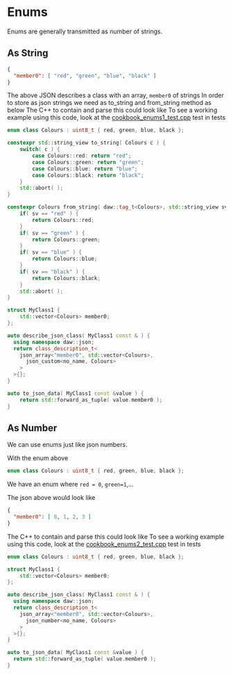 # Enums

Enums are generally transmitted as number of strings.

## As String 
```json
{
  "member0": [ "red", "green", "blue", "black" ]
}
```
The above JSON describes a class with an array, ```member0``` of strings
In order to store as json strings we need as to_string and from_string method as below
The C++ to contain and parse this could look like
To see a working example using this code, look at the [cookbook_enums1_test.cpp](../tests/cookbook_enums1_test.cpp) test in tests
```cpp
enum class Colours : uint8_t { red, green, blue, black };

constexpr std::string_view to_string( Colours c ) {
    switch( c ) {
        case Colours::red: return "red";
        case Colours::green: return "green";
        case Colours::blue: return "blue";
        case Colours::black: return "black";
    }
    std::abort( );
}

constexpr Colours from_string( daw::tag_t<Colours>, std::string_view sv ) {
    if( sv == "red" ) {
        return Colours::red;
    }
    if( sv == "green" ) {
        return Colours::green;
    }
    if( sv == "blue" ) {
        return Colours::blue;
    }
    if( sv == "black" ) {
        return Colours::black;
    }
    std::abort( );
}

struct MyClass1 {
    std::vector<Colours> member0;
};

auto describe_json_class( MyClass1 const & ) {
  using namespace daw::json;
  return class_description_t<
    json_array<"member0", std::vector<Colours>,
      json_custom<no_name, Colours>
    >
  >{};
}

auto to_json_data( MyClass1 const &value ) {
    return std::forward_as_tuple( value.member0 );
}
```

## As Number

We can use enums just like json numbers.

With the enum above 
```cpp
enum class Colours : uint8_t { red, green, blue, black };
```
We have an enum where `red = 0`, `green=1`,...

The json above would look like 
```json
{
  "member0": [ 0, 1, 2, 3 ]
}
```
The C++ to contain and parse this could look like
To see a working example using this code, look at the [cookbook_enums2_test.cpp](../tests/cookbook_enums2_test.cpp) test in tests
```cpp
enum class Colours : uint8_t { red, green, blue, black };

struct MyClass1 {
    std::vector<Colours> member0;
};

auto describe_json_class( MyClass1 const & ) {
  using namespace daw::json;
  return class_description_t<
    json_array<"member0", std::vector<Colours>,
      json_number<no_name, Colours>
    >
  >{};
}

auto to_json_data( MyClass1 const &value ) {
  return std::forward_as_tuple( value.member0 );
}
```
